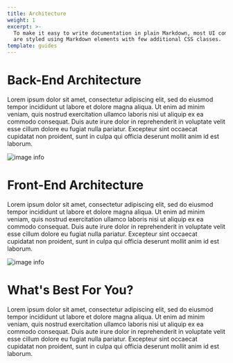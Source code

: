 ```yaml
---
title: Architecture
weight: 1
excerpt: >-
  To make it easy to write documentation in plain Markdown, most UI components
  are styled using Markdown elements with few additional CSS classes.
template: guides
---
```


# Back-End Architecture
Lorem ipsum dolor sit amet, consectetur adipiscing elit, sed do
eiusmod tempor incididunt ut labore et dolore magna aliqua. Ut
enim ad minim veniam, quis nostrud exercitation ullamco laboris
nisi ut aliquip ex ea commodo consequat. Duis aute irure dolor
in reprehenderit in voluptate velit esse cillum dolore eu fugiat
nulla pariatur. Excepteur sint occaecat cupidatat non proident,
sunt in culpa qui officia deserunt mollit anim id est laborum.

![image info](/images/fe_be_architecture_1.png)


# Front-End Architecture
Lorem ipsum dolor sit amet, consectetur adipiscing elit, sed do
eiusmod tempor incididunt ut labore et dolore magna aliqua. Ut
enim ad minim veniam, quis nostrud exercitation ullamco laboris
nisi ut aliquip ex ea commodo consequat. Duis aute irure dolor
in reprehenderit in voluptate velit esse cillum dolore eu fugiat
nulla pariatur. Excepteur sint occaecat cupidatat non proident,
sunt in culpa qui officia deserunt mollit anim id est laborum.

![image info](/images/fe_be_architecture_2.png)


# What's Best For You?
Lorem ipsum dolor sit amet, consectetur adipiscing elit, sed do
eiusmod tempor incididunt ut labore et dolore magna aliqua. Ut
enim ad minim veniam, quis nostrud exercitation ullamco laboris
nisi ut aliquip ex ea commodo consequat. Duis aute irure dolor
in reprehenderit in voluptate velit esse cillum dolore eu fugiat
nulla pariatur. Excepteur sint occaecat cupidatat non proident,
sunt in culpa qui officia deserunt mollit anim id est laborum.
